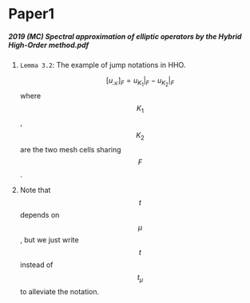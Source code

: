 # Paper1

##### 2019 \(MC\) Spectral approximation of elliptic operators by the Hybrid High-Order method.pdf

1. `Lemma 3.2`: The example of jump notations in HHO.

   $$[u_{\mathcal{K}}]_F= u_{K_1}|_F - u_{K_2}|_F$$ where $$K_1$$, $$K_2$$ are the two mesh cells sharing $$F$$.

2. Note that $$t$$ depends on $$\mu$$, but we just write $$t$$ instead of $$t_\mu$$ to alleviate the notation.



